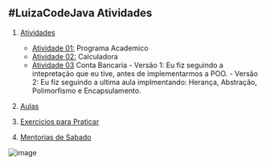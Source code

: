 
## #LuizaCodeJava Atividades

1. [Atividades](https://github.com/caamilacgs/LuizaCodeJava/tree/main/src/com/atividades)
    - [Atividade 01:](https://github.com/caamilacgs/LuizaCodeJava/tree/main/src/com/atividades/Atividade01) Programa Academico
    - [Atividade 02:](https://github.com/caamilacgs/LuizaCodeJava/tree/main/src/com/atividades/Atividade02) Calculadora
    - [Atividade 03](https://github.com/caamilacgs/LuizaCodeJava/tree/main/src/com/atividades/Atividade03) Conta Bancaria
            - Versão 1: Eu fiz seguindo a intepretação que eu tive, antes de implementarmos a POO.
            - Versão 2: Eu fiz seguindo a ultima aula implmentando: Herança, Abstração, Polimorfismo e Encapsulamento.
        
2. [Aulas](https://github.com/caamilacgs/LuizaCodeJava/tree/main/src/com/aulas)
3. [Exercicios para Praticar](https://github.com/caamilacgs/LuizaCodeJava/tree/main/src/com/exerciciosLivres)
4. [Mentorias de Sabado](https://github.com/caamilacgs/LuizaCodeJava/tree/main/src/com/mentoria)

![image](https://user-images.githubusercontent.com/60848932/116348287-346e3b00-a7c4-11eb-899c-f6740102d6ae.png)
